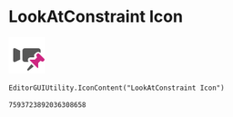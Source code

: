 # LookAtConstraint Icon
![](/img/LookAtConstraint%20Icon.png)

``` CSharp
EditorGUIUtility.IconContent("LookAtConstraint Icon")
```
```
7593723892036308658
```

